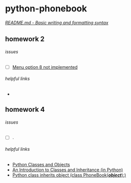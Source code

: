 # python-phonebook
###### [README.md - Basic writing and formatting syntax](https://help.github.com/articles/basic-writing-and-formatting-syntax/)

## homework 2
###### issues
- [ ] [Menu option 8 not implemented](https://github.com/simensollie/python-phonebook/issues/1)
###### helpful links
- 

## homework 4
###### issues
- [ ] .
###### helpful links
- [Python Classes and Objects](https://www.w3schools.com/python/python_classes.asp)
- [An Introduction to Classes and Inheritance (in Python)](http://www.jesshamrick.com/2011/05/18/an-introduction-to-classes-and-inheritance-in-python/)
- [Python class inherits object (class PhoneBook(**_object_**):)](http://stackoverflow.com/questions/4015417/ddg#9448136)
